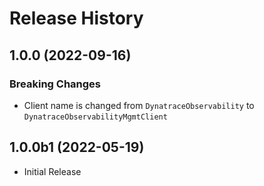 # Release History

## 1.0.0 (2022-09-16)

### Breaking Changes

  - Client name is changed from `DynatraceObservability` to `DynatraceObservabilityMgmtClient`

## 1.0.0b1 (2022-05-19)

* Initial Release

